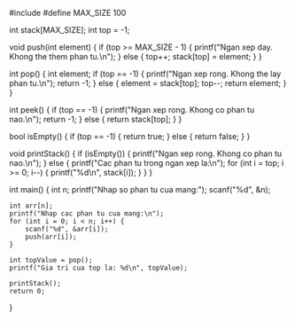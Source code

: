 #include <iostream>
 #define MAX_SIZE 100

int stack[MAX_SIZE];
int top = -1;

void push(int element) {
    if (top >= MAX_SIZE - 1) {
        printf("Ngan xep day. Khong the them phan tu.\n");
    } else {
        top++;
        stack[top] = element;
    }
}

int pop() {
    int element;
    if (top == -1) {
        printf("Ngan xep rong. Khong the lay phan tu.\n");
        return -1;
    } else {
        element = stack[top];
        top--;
        return element;
    }
}

int peek() {
    if (top == -1) {
        printf("Ngan xep rong. Khong co phan tu nao.\n");
        return -1;
    } else {
        return stack[top];
    }
}

bool isEmpty() {
    if (top == -1) {
        return true;
    } else {
        return false;
    }
}

void printStack() {
    if (isEmpty()) {
        printf("Ngan xep rong. Khong co phan tu nao.\n");
    } else {
        printf("Cac phan tu trong ngan xep la:\n");
        for (int i = top; i >= 0; i--) {
            printf("%d\n", stack[i]);
        }
    }
}

int main() {
    int n;
    printf("Nhap so phan tu cua mang:");
    scanf("%d", &n);
    
    int arr[n];
    printf("Nhap cac phan tu cua mang:\n");
    for (int i = 0; i < n; i++) {
        scanf("%d", &arr[i]);
        push(arr[i]);
    }
    
    int topValue = pop();
    printf("Gia tri cua top la: %d\n", topValue);
    
    printStack();
    return 0;
}
